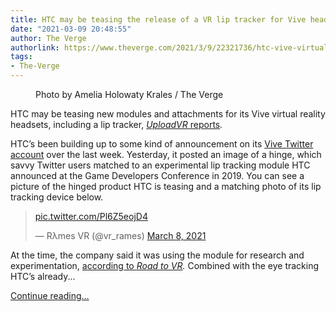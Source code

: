 ```yaml
---
title: HTC may be teasing the release of a VR lip tracker for Vive headsets
date: "2021-03-09 20:48:55"
author: The Verge
authorlink: https://www.theverge.com/2021/3/9/22321736/htc-vive-virtual-reality-social-face-lip-tracking
tags:
- The-Verge
---
```

<figure>
      <img alt="" src="https://cdn.vox-cdn.com/thumbor/KJH4bFrXDjGmEo0Mopm5FU3YGfQ=/0x0:2040x1360/1310x873/cdn.vox-cdn.com/uploads/chorus_image/image/68937812/akrales_191003_3707_0008.0.jpg" />
        <figcaption>Photo by Amelia Holowaty Krales / The Verge</figcaption>
    </figure>

  <p id="vmNamF">HTC may be teasing new modules and attachments for its Vive virtual reality headsets, including a lip tracker, <a href="https://uploadvr.com/htc-lip-tracking-tease"><em>UploadVR </em>reports</a><em>. </em></p>
<p id="Sl1qJx">HTC’s been building up to some kind of announcement on its <a href="https://twitter.com/htcvive">Vive Twitter account</a> over the last week. Yesterday, it posted an image of a hinge, which savvy Twitter users matched to an experimental lip tracking module HTC announced at the Game Developers Conference in 2019. You can see a picture of the hinged product HTC is teasing and a matching photo of its lip tracking device below.</p>
<div id="wFix8c">
<blockquote class="twitter-tweet">
<p lang="und" dir="ltr"> <a href="https://t.co/Pl6Z5eojD4">pic.twitter.com/Pl6Z5eojD4</a></p>— Rλmes VR (@vr_rames) <a href="https://twitter.com/vr_rames/status/1369018088587419653?ref_src=twsrc%5Etfw">March 8, 2021</a>
</blockquote>

</div>
<p id="1wq6u1">At the time, the company said it was using the module for research and experimentation, <a href="https://www.roadtovr.com/htc-vive-pro-lip-tracking-module-gdc-2019/">according to <em>Road to VR</em></a><em>. </em>Combined with the eye tracking HTC’s already...</p>
  <p>
    <a href="https://www.theverge.com/2021/3/9/22321736/htc-vive-virtual-reality-social-face-lip-tracking">Continue reading&hellip;</a>
  </p>